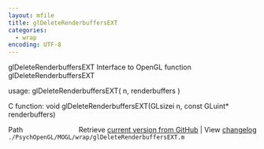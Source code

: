 ```yaml
---
layout: mfile
title: glDeleteRenderbuffersEXT
categories:
  - wrap
encoding: UTF-8
---
```


glDeleteRenderbuffersEXT  Interface to OpenGL function glDeleteRenderbuffersEXT  

usage:  glDeleteRenderbuffersEXT( n, renderbuffers )  

C function:  void glDeleteRenderbuffersEXT(GLsizei n, const GLuint\* renderbuffers)  


<div class="code_header" style="text-align:right;">
  <span style="float:left;">Path&nbsp;&nbsp;</span> <span class="counter">Retrieve <a href=
  "https://raw.github.com/Psychtoolbox-3/Psychtoolbox-3/beta/./PsychOpenGL/MOGL/wrap/glDeleteRenderbuffersEXT.m">current version from GitHub</a> | View <a href=
  "https://github.com/Psychtoolbox-3/Psychtoolbox-3/commits/beta/./PsychOpenGL/MOGL/wrap/glDeleteRenderbuffersEXT.m">changelog</a></span>
</div>
<div class="code">
  <code>./PsychOpenGL/MOGL/wrap/glDeleteRenderbuffersEXT.m</code>
</div>
